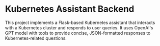 # Kubernetes Assistant Backend
This project implements a Flask-based Kubernetes assistant that interacts with a Kubernetes cluster and responds to user queries. It uses OpenAI's GPT model with tools to provide concise, JSON-formatted responses to Kubernetes-related questions.



